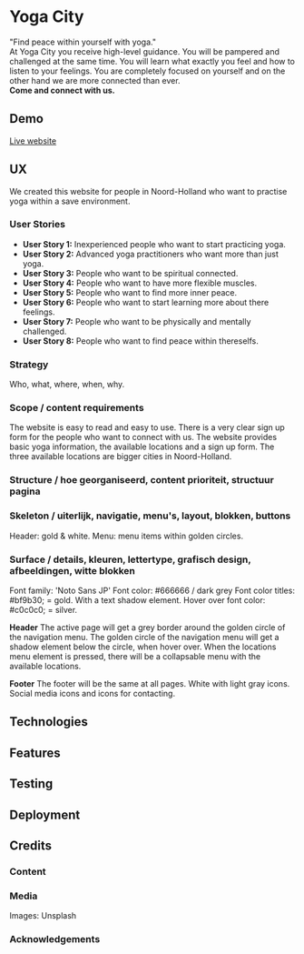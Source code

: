 # Yoga City
"Find peace within yourself with yoga."<br>
At Yoga City you receive high-level guidance. 
You will be pampered and challenged at the same time. 
You will learn what exactly you feel and how to listen to your feelings. 
You are completely focused on yourself and on the other hand we are more connected than ever.<br>
<strong>Come and connect with us.</strong>

## Demo
[Live website](https://kimkesdev.github.io/YogaCity/.)

## UX
We created this website for people in Noord-Holland who want to practise yoga within a save environment.

### User Stories
<ul>
  <li><strong>User Story 1:</strong> Inexperienced people who want to start practicing yoga.
  <li><strong>User Story 2:</strong> Advanced yoga practitioners who want more than just yoga.
  <li><strong>User Story 3:</strong> People who want to be spiritual connected.
  <li><strong>User Story 4:</strong> People who want to have more flexible muscles.
  <li><strong>User Story 5:</strong> People who want to find more inner peace.
  <li><strong>User Story 6:</strong> People who want to start learning more about there feelings.
  <li><strong>User Story 7:</strong> People who want to be physically and mentally challenged. 
  <li><strong>User Story 8:</strong> People who want to find peace within thereselfs.
</ul> 

### Strategy
Who, what, where, when, why.



### Scope  /  content requirements
The website is easy to read and easy to use.
There is a very clear sign up form for the people who want to connect with us.
The website provides basic yoga information, the available locations and a sign up form.
The three available locations are bigger cities in Noord-Holland.

### Structure / hoe georganiseerd, content prioriteit, structuur pagina

### Skeleton / uiterlijk, navigatie, menu's, layout, blokken, buttons
Header: gold & white.
Menu: menu items within golden circles. 

### Surface / details, kleuren, lettertype, grafisch design, afbeeldingen, witte blokken
Font family: 'Noto Sans JP'
Font color: #666666 / dark grey
Font color titles: #bf9b30; = gold. With a text shadow element.
Hover over font color: #c0c0c0; = silver. 

<strong>Header</strong>
The active page will get a grey border around the golden circle of the navigation menu.
The golden circle of the navigation menu will get a shadow element below the circle, when hover over.
When the locations menu element is pressed, there will be a collapsable menu with the available locations.

<strong>Footer</strong>
The footer will be the same at all pages.
White with light gray icons.
Social media icons and icons for contacting.

## Technologies

## Features

## Testing

## Deployment

## Credits
### Content
### Media
Images: Unsplash
### Acknowledgements
